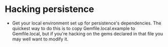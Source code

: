 # Hacking persistence #

* Get your local environment set up for persistence's dependencies. The quickest way to do this is to copy Gemfile.local.example to Gemfile.local, but if you're hacking on the gems declared in that file you may well want to modify it.
